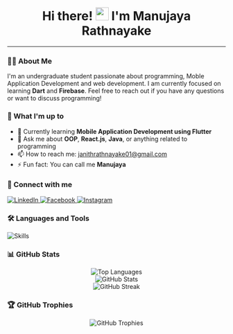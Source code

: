 
<h1 align="center">Hi there! <img src="https://raw.githubusercontent.com/MartinHeinz/MartinHeinz/master/wave.gif" width="30px" height="30px"> I'm Manujaya Rathnayake</h1>

---



### 👨‍💻 About Me
I'm an undergraduate student passionate about programming, Moble Application Development and web development. I am currently focused on learning **Dart** and **Firebase**. Feel free to reach out if you have any questions or want to discuss programming!

### 🚀 What I'm up to
- 🌱 Currently learning **Mobile Application Development using Flutter**
- 💬 Ask me about **OOP**, **React.js**, **Java**, or anything related to programming
- 📫 How to reach me: janithrathnayake01@gmail.com
- ⚡ Fun fact: You can call me **Manujaya**

### 🤝 Connect with me
<p align="left">
  <a href="https://www.linkedin.com/in/manujaya-rathnayake-9549a727a/" target="_blank">
    <img src="https://img.shields.io/badge/LinkedIn-0077B5?style=for-the-badge&logo=linkedin&logoColor=white" alt="LinkedIn"/>
  </a>
  <a href="https://fb.com/lakshitha.wijerathne" target="_blank">
    <img src="https://img.shields.io/badge/Facebook-1877F2?style=for-the-badge&logo=facebook&logoColor=white" alt="Facebook"/>
  </a>
  <a href="https://instagram.com/_lakshithaa" target="_blank">
    <img src="https://img.shields.io/badge/Instagram-E4405F?style=for-the-badge&logo=instagram&logoColor=white" alt="Instagram"/>
  </a>
</p>

### 🛠️ Languages and Tools
<p align="left">
  <img src="https://skillicons.dev/icons?i=c,java,html,css,js,php,mysql,react" alt="Skills" />
</p>

### 📊 GitHub Stats
<div align="center">
  <img src="https://github-readme-stats.vercel.app/api/top-langs?username=jmbrathnayke&show_icons=true&locale=en&layout=compact&theme=tokyonight" alt="Top Languages" />
</div>
<div align="center">
  <img src="https://github-readme-stats.vercel.app/api?username=jmbrathnayke&show_icons=true&locale=en&theme=tokyonight" alt="GitHub Stats" />
</div>
<div align="center">
  <img src="https://github-readme-streak-stats.herokuapp.com/?user=jmbrathnayke&theme=tokyonight" alt="GitHub Streak" />
</div>

### 🏆 GitHub Trophies
<p align="center">
  <img src="https://github-profile-trophy.vercel.app/?username=jmbrathnayake&theme=tokyonight&no-frame=false&no-bg=false&margin-w=4" alt="GitHub Trophies"/>
</p>
